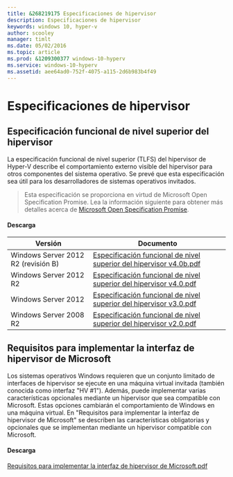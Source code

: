 ```yaml
---
title: &268219175 Especificaciones de hipervisor
description: Especificaciones de hipervisor
keywords: windows 10, hyper-v
author: scooley
manager: timlt
ms.date: 05/02/2016
ms.topic: article
ms.prod: &1209300377 windows-10-hyperv
ms.service: windows-10-hyperv
ms.assetid: aee64ad0-752f-4075-a115-2d6b983b4f49
---
```


# Especificaciones de hipervisor

## Especificación funcional de nivel superior del hipervisor

La especificación funcional de nivel superior (TLFS) del hipervisor de Hyper-V describe el comportamiento externo visible del hipervisor para otros componentes del sistema operativo. Se prevé que esta especificación sea útil para los desarrolladores de sistemas operativos invitados.

> Esta especificación se proporciona en virtud de Microsoft Open Specification Promise. Lea la información siguiente para obtener más detalles acerca de [Microsoft Open Specification Promise](https://msdn.microsoft.com/en-us/openspecifications).

#### Descarga

 Versión| Documento
--- | ---
 Windows Server 2012 R2 (revisión B)| [Especificación funcional de nivel superior del hipervisor v4.0b.pdf](https://github.com/Microsoft/Virtualization-Documentation/raw/master/tlfs/Hypervisor%20Top%20Level%20Functional%20Specification%20v4.0b.pdf)
 Windows Server 2012 R2| [Especificación funcional de nivel superior del hipervisor v4.0.pdf](https://github.com/Microsoft/Virtualization-Documentation/raw/master/tlfs/Hypervisor%20Top%20Level%20Functional%20Specification%20v4.0.pdf)
 Windows Server 2012| [Especificación funcional de nivel superior del hipervisor v3.0.pdf](https://github.com/Microsoft/Virtualization-Documentation/raw/master/tlfs/Hypervisor%20Top%20Level%20Functional%20Specification%20v3.0.pdf)
 Windows Server 2008 R2| [Especificación funcional de nivel superior del hipervisor v2.0.pdf](https://github.com/Microsoft/Virtualization-Documentation/raw/master/tlfs/Hypervisor%20Top%20Level%20Functional%20Specification%20v2.0.pdf)

## Requisitos para implementar la interfaz de hipervisor de Microsoft

Los sistemas operativos Windows requieren que un conjunto limitado de interfaces de hipervisor se ejecute en una máquina virtual invitada (también conocida como interfaz "HV #1"). Además, puede implementar varias características opcionales mediante un hipervisor que sea compatible con Microsoft. Estas opciones cambiarán el comportamiento de Windows en una máquina virtual. En "Requisitos para implementar la interfaz de hipervisor de Microsoft" se describen las características obligatorias y opcionales que se implementan mediante un hipervisor compatible con Microsoft.

#### Descarga

[Requisitos para implementar la interfaz de hipervisor de Microsoft.pdf](https://github.com/Microsoft/Virtualization-Documentation/raw/master/tlfs/Requirements%20for%20Implementing%20the%20Microsoft%20Hypervisor%20Interface.pdf)





<!--HONumber=May16_HO1-->


